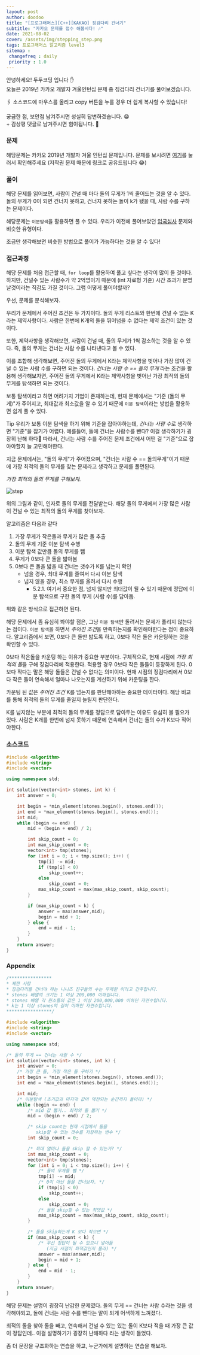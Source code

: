 ```yaml
---
layout: post
author: doodoo
title: "[프로그래머스][C++][KAKAO] 징검다리 건너기"
subtitle: "카카오 문제를 접수 해봅시다! 🎶"
date: 2021-08-02
cover: /assets/img/stepping_step.png
tags: 프로그래머스 알고리즘 level3
sitemap :
 changefreq : daily
 priority : 1.0
---
```

안녕하세요! <span class="doodoo">두두코딩</span> 입니다 ✋ <br>
오늘은 2019년 카카오 개발자 겨울인턴십 문제 중 징검다리 건너기를 풀어보겠습니다.

🖇 소스코드에 마우스를 올리고 <span class="tip">copy</span> 버튼을 누를 경우 더 쉽게 복사할 수 있습니다!

궁금한 점, 보안점 남겨주시면 성실히 답변하겠습니다. 😁 <br>
\+ 감상평 댓글로 남겨주시면 힘이됩니다. 🙇

### 문제
해당문제는 카카오 2019년 개발자 겨울 인턴십 문제입니다. 문제를 보시려면 [여기](https://programmers.co.kr/learn/courses/30/lessons/64062)를 눌러서 확인해주세요 (저작권 문제 때문에 링크로 공유드립니다 😂)

### 풀이
 해당 문제를 읽어보면, 사람이 건널 때 마다 돌의 무게가 1씩 줄어드는 것을 알 수 있다. 돌의 무게가 0이 되면 건너지 못하고, 건너지 못하는 돌이 k가 됐을 때, 사람 수를 구하는 문제이다.

해당문제는 `이분탐색`을 활용하면 풀 수 있다. 우리가 이전에 풀어보았던 [입국심사](https://0xd00d00.github.io/2021/06/29/programmers_entry_test.html) 문제와 비슷한 유형이다.

조금만 생각해보면 비슷한 방법으로 풀이가 가능하다는 것을 알 수 있다!

### 접근과정
해당 문제를 처음 접근할 때, `for loop`를 활용하여 풀고 싶다는 생각이 많이 들
것이다. 하지만, 건널수 있는 사람수가 약 2억명이기 때문에 (int 자료형 기준) 시간
초과가 분명 날것이라는 직감도 가질 것이다. 그럼 어떻게 풀어야할까?

우선, 문제를 분석해보자.

우리가 문제에서 주어진 조건은 두 가지이다. 돌의 무게 리스트와 한번에 건널 수 없는 K 라는 제약사항이다. 사람은 한번에 K개의 돌을 뛰어넘을 수 없다는 제약 조건이 있는 것이다.

또한, 제약사항을 생각해보면, 사람이 건널 때, 돌의 무게가 1씩 감소하는 것을 알 수 있다. 즉, 돌의 무게는 건너는 사람 수를 나타낸다고 볼 수 있다.

이를 조합해 생각해보면, 주어진 돌의 무게에서 K라는 제약사항을 벗어나 가장 많이 건널 수 있는 사람 수를 구하면 되는 것이다. *건너는 사람 수 == 돌의 무게* 라는 조건을 활용해 생각해보자면, 주어진 돌의 무게에서 K라는 제약사항을 벗어난 가장 최적의 돌의 무게를 탐색하면 되는 것이다.

보통 탐색이라고 하면 어려가지 기법이 존재하는데, 현재 문제에서는 "기준 (돌의 무게)"가 주어지고, 최대값과 최소값을 알 수 있기 때문에 `이분 탐색`이라는 방법을 활용하면 쉽게 풀 수 있다.

<span class="tip">Tip</span> 우리가 보통 이분 탐색을 하기 위해 기준을 잡아야하는데, *건너는 사람 수*로 생각하면 "기준"을 잡기가 어렵다. 예를들어, 돌에 건너는 사람수를 뺀다? 이걸 생각하기가 굉장히 난해 하다👿 따라서, 건너는 사람 수를 주어진 문제 조건에서 어떤 걸 "기준"으로 잡아야할지 늘 고민해야한다.

지금 문제에서는, "돌의 무게"가 주어졌으며, "건너는 사람 수 == 돌의무게"이기 때문에 가장 최적의 돌의 무게를 찾는 문제라고 생각하고 문제를 풀면된다.

*가장 최적의 돌의 무게를 구해보자.*

![step](/assets/img/stepping_step.png)

위의 그림과 같이, 인자로 돌의 무게를 전달받는다. 해당 돌의 무게에서 가장 많은 사람이 건널 수 있는 최적의 돌의 무게를 찾아보자.

알고리즘은 다음과 같다

1. 가장 무게가 작은돌과 무게가 많은 돌 추출
2. 돌의 무게 기준 이분 탐색 수행
3. 이분 탐색 값만큼 돌의 무게를 뺌
4. 무게가 0보다 큰 돌을 밟아봄
5. 0보다 큰 돌을 밟을 때 건너는 갯수가 K를 넘는지 확인
	* 넘을 경우, 최대 무게를 줄여서 다시 이분 탐색
	* 넘지 않을 경우, 최소 무게를 올려서 다시 수행
		* 5.2.1. 여기서 중요한 점, 넘지 않지만 최대값이 될 수 있기 때문에 정답에
		이분 탐색으로 구한 돌의 무게 (사람 수)를 담아둠.

위와 같은 방식으로 접근하면 된다.

해당 문제에서 좀 유심히 봐야할 점은, 그냥 `이분 탐색`만 돌려서는 문제가 풀리지 않는다는 점이다. `이분 탐색`을 하면서 *주어진 조건*을 만족하는지를 확인해야한다는 점이 중요하다. 알고리즘에서 보면, 0보다 큰 돌만 밟도록 하고, 0보다 작은 돌은 카운팅하는 것을 확인할 수 있다.

0보다 작은돌을 카운팅 하는 이유가 중요한 부분이다. 구체적으로, 현재 시점에 *가장 최적의 돌*을 구해 징검다리에 적용한다. 적용할 경우 0보다 작은 돌들이 등장하게 된다. 0보다 작다는 말은 해당 돌들은 건널 수 없다는 의미이다. 현재 시점의 징검다리에서 0보다 작은 돌이 연속해서 얼마나 나오는지를 계산하기 위해 카운팅을 한다.

카운팅 된 값은 *주어진 조건* K를 넘는지를 판단해야하는 중요한 데이터이다. 해당 비교를 통해 최적의 돌의 무게를 줄일지 늘릴지 판단한다.

K를 넘지않는 부분에 최적의 돌의 무게를 정답으로 담아두는 이유도 유심히 볼 필요가 있다. 사람은 K개를 한번에 넘지 못하기 때문에 연속해서 건너는 돌의 수가 K보다 적어야한다.

### 소스코드
```cpp
#include <algorithm>
#include <string>
#include <vector>

using namespace std;

int solution(vector<int> stones, int k) {
    int answer = 0;

    int begin = *min_element(stones.begin(), stones.end());
    int end = *max_element(stones.begin(), stones.end());
    int mid;
    while (begin <= end) {
        mid = (begin + end) / 2;

        int skip_count = 0;
        int max_skip_count = 0;
        vector<int> tmp(stones);
        for (int i = 0; i < tmp.size(); i++) {
            tmp[i] -= mid;
            if (tmp[i] < 0)
                skip_count++;
            else
                skip_count = 0;
            max_skip_count = max(max_skip_count, skip_count);
        }

        if (max_skip_count < k) {
            answer = max(answer,mid);
            begin = mid + 1;
        } else {
            end = mid - 1;
        }
    }
    return answer;
}
```

### Appendix
```cpp
/****************
* 제한 사항
* 징검다리를 건너야 하는 니니즈 친구들의 수는 무제한 이라고 간주합니다.
* stones 배열의 크기는 1 이상 200,000 이하입니다.
* stones 배열 각 원소들의 값은 1 이상 200,000,000 이하인 자연수입니다.
* k는 1 이상 stones의 길이 이하인 자연수입니다.
*****************/

#include <algorithm>
#include <string>
#include <vector>

using namespace std;

/* 돌의 무게 == 건너는 사람 수 */
int solution(vector<int> stones, int k) {
    int answer = 0;
    /* 가장 큰 돌, 가장 작은 돌 구하기 */
    int begin = *min_element(stones.begin(), stones.end());
    int end = *max_element(stones.begin(), stones.end());

    int mid;
    /* 이분탐색 (초기값과 마지막 값이 역전되는 순간까지 돌아라) */
    while (begin <= end) {
        /* mid 값 뽑기.. 최적의 돌 뽑기 */
        mid = (begin + end) / 2;

        /* skip count는 현재 시점에서 돌을
           skip할 수 있는 갯수를 저장하는 변수 */
        int skip_count = 0;

        /* 최대 얼마나 돌을 skip 할 수 있는가? */
        int max_skip_count = 0;
        vector<int> tmp(stones);
        for (int i = 0; i < tmp.size(); i++) {
            /* 돌의 무게를 뺌 */
            tmp[i] -= mid;
            /* 0이 아닌 돌을 건너보자. */
            if (tmp[i] < 0)
                skip_count++;
            else
                skip_count = 0;
            /* 돌을 skip할 수 있는 최댓값 */
            max_skip_count = max(max_skip_count, skip_count);
        }

        /* 돌을 skip하는게 K 보다 작으면 */
        if (max_skip_count < k) {
            /* 우선 정답이 될 수 있으니 넣어둠
               (지금 시점이 최적값인지 몰라) */
            answer = max(answer,mid);
            begin = mid + 1;
        } else {
            end = mid - 1;
        }
    }
    return answer;
}
```

해당 문제는 설명이 굉장히 난감한 문제였다. 돌의 무게 == 건너는 사람 수라는 것을 생각해야되고, 돌에 건너는 사람 수를 뺀다는 말이 되게 어색하게 느껴졌다.

최적의 돌을 찾아 돌을 빼고, 연속해서 건널 수 있는 있는 돌이 K보다 적을 때 가장 큰 값이 정답인데.. 이걸 설명하기가 굉장히 난해하다 라는 생각이 들었다.

좀 더 문장을 구조화하는 연습을 하고, 누군가에게 설명하는 연습을 해보자.
